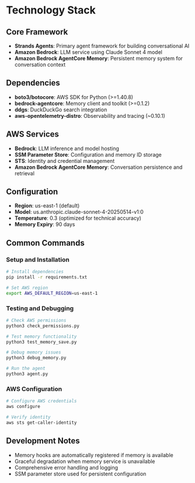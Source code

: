 # Technology Stack

## Core Framework
- **Strands Agents**: Primary agent framework for building conversational AI
- **Amazon Bedrock**: LLM service using Claude Sonnet 4 model
- **Amazon Bedrock AgentCore Memory**: Persistent memory system for conversation context

## Dependencies
- **boto3/botocore**: AWS SDK for Python (>=1.40.8)
- **bedrock-agentcore**: Memory client and toolkit (>=0.1.2)
- **ddgs**: DuckDuckGo search integration
- **aws-opentelemetry-distro**: Observability and tracing (~0.10.1)

## AWS Services
- **Bedrock**: LLM inference and model hosting
- **SSM Parameter Store**: Configuration and memory ID storage
- **STS**: Identity and credential management
- **Amazon Bedrock AgentCore Memory**: Conversation persistence and retrieval

## Configuration
- **Region**: us-east-1 (default)
- **Model**: us.anthropic.claude-sonnet-4-20250514-v1:0
- **Temperature**: 0.3 (optimized for technical accuracy)
- **Memory Expiry**: 90 days

## Common Commands

### Setup and Installation
```bash
# Install dependencies
pip install -r requirements.txt

# Set AWS region
export AWS_DEFAULT_REGION=us-east-1
```

### Testing and Debugging
```bash
# Check AWS permissions
python3 check_permissions.py

# Test memory functionality
python3 test_memory_save.py

# Debug memory issues
python3 debug_memory.py

# Run the agent
python3 agent.py
```

### AWS Configuration
```bash
# Configure AWS credentials
aws configure

# Verify identity
aws sts get-caller-identity
```

## Development Notes
- Memory hooks are automatically registered if memory is available
- Graceful degradation when memory service is unavailable
- Comprehensive error handling and logging
- SSM parameter store used for persistent configuration